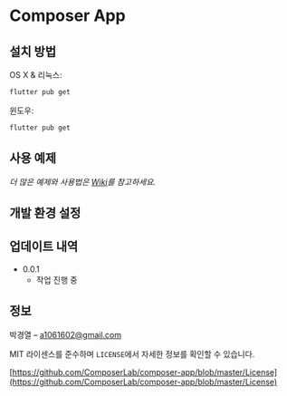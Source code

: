 # Composer App

## 설치 방법

OS X & 리눅스:

```sh
flutter pub get
```

윈도우:

```sh
flutter pub get
```

## 사용 예제

_더 많은 예제와 사용법은 [Wiki][wiki]를 참고하세요._

## 개발 환경 설정

## 업데이트 내역

- 0.0.1
  - 작업 진행 중

## 정보

박경열 – a1061602@gmail.com

MIT 라이센스를 준수하며 `LICENSE`에서 자세한 정보를 확인할 수 있습니다.

[https://github.com/ComposerLab/composer-app/blob/master/License](https://github.com/ComposerLab/composer-app/blob/master/License)

[wiki]: https://github.com/ComposerLab/composer-app/wiki
